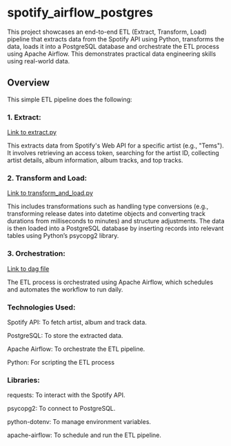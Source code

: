 # spotify_airflow_postgres
This project showcases an end-to-end ETL (Extract, Transform, Load) pipeline that extracts data from the Spotify API using Python, transforms the data, loads it into a PostgreSQL database and orchestrate the ETL process using Apache Airflow. This demonstrates practical data engineering skills using real-world data.

## Overview
This simple ETL pipeline does the following:
### 1. Extract: 
[Link to extract.py](https://github.com/Oreoluwa100/spotify_airflow_postgres/blob/main/extract.py)

This extracts data from Spotify's Web API for a specific artist (e.g., "Tems"). It involves retrieving an access token, searching for the artist ID, collecting artist details, album information, album tracks, and top tracks.

### 2. Transform and Load:
[Link to transform_and_load.py](https://github.com/Oreoluwa100/spotify_airflow_postgres/blob/main/transform_and_load.py)

This includes transformations such as handling type conversions (e.g., transforming release dates into datetime objects and converting track durations from milliseconds to minutes) and structure adjustments. The data is then loaded into a PostgreSQL database by inserting records into relevant tables using Python’s psycopg2 library.

### 3. Orchestration:
[Link to dag file](https://github.com/Oreoluwa100/spotify_airflow_postgres/blob/main/spotify_airflow_postgres_dag.py)

The ETL process is orchestrated using Apache Airflow, which schedules and automates the workflow to run daily. 

### Technologies Used:

Spotify API: To fetch artist, album and track data.

PostgreSQL: To store the extracted data.

Apache Airflow: To orchestrate the ETL pipeline.

Python: For scripting the ETL process

### Libraries:
requests: To interact with the Spotify API.

psycopg2: To connect to PostgreSQL.

python-dotenv: To manage environment variables.

apache-airflow: To schedule and run the ETL pipeline.


